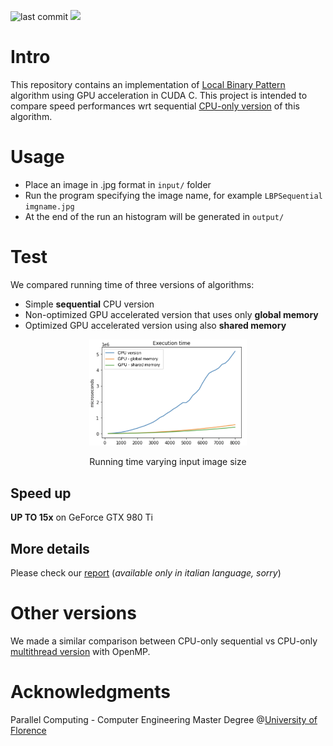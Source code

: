 ![last commit](https://img.shields.io/github/last-commit/sim-pez/PRNU)
![](https://img.shields.io/badge/Programming_Language-c++-blue.svg)

# Intro 

This repository contains an implementation of [Local Binary Pattern](https://en.wikipedia.org/wiki/Local_binary_patterns) algorithm using GPU acceleration in CUDA C. 
This project is intended to compare speed performances wrt sequential [CPU-only version](https://github.com/MarcoSolarino/LBPSequential/tree/master) of this algorithm.


# Usage

- Place an image in .jpg format in ```input/``` folder
- Run the program specifying the image name, for example ```LBPSequential imgname.jpg```
- At the end of the run an histogram will be generated in ```output/```

# Test

We compared running time of three versions of algorithms:
- Simple **sequential** CPU version
- Non-optimized GPU accelerated version that uses only **global memory**
- Optimized GPU accelerated version using also **shared memory**

<p align = "center">
<img src = "docs/running_t.png" width="50%">
</p>
<p align = "center">
Running time varying input image size
</p>


## Speed up
**UP TO 15x** on GeForce GTX 980 Ti

## More details
Please check our [report](/docs/report.pdf) (_available only in italian language, sorry_)


# Other versions
We made a similar comparison between CPU-only sequential vs CPU-only [multithread version](https://github.com/sim-pez/LBP_OpenMP) with OpenMP.


# Acknowledgments
Parallel Computing - Computer Engineering Master Degree @[University of Florence](https://www.unifi.it/changelang-eng.html)
